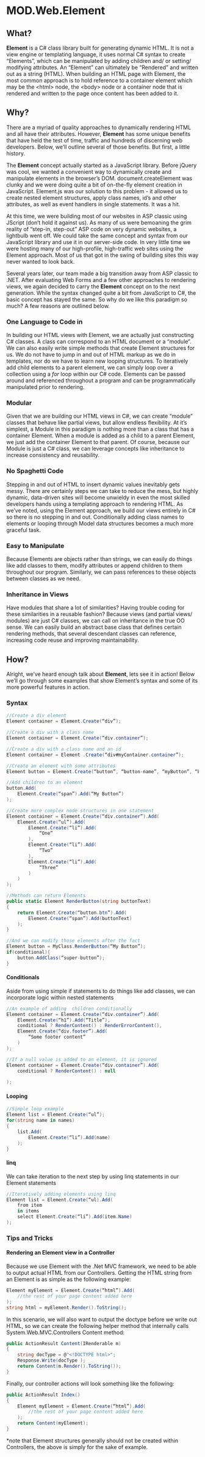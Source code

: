 ﻿# MOD.Web.Element

## What?

**Element** is a C# class library built for generating dynamic HTML. It is not a view engine or templating language, it uses normal C# syntax to create “Elements”, which can be manipulated by adding children and/ or setting/ modifying attributes. An “Element” can ultimately be “Rendered” and written out as a string (HTML). When building an HTML page with Element, the most common approach is to hold reference to a container element which may be the &lt;html&gt; node, the &lt;body&gt; node or a container node that is rendered and written to the page once content has been added to it. 


## Why?

There are a myriad of quality approaches to dynamically rendering HTML and all have their attributes. However, **Element** has some unique benefits that have held the test of time, traffic and hundreds of discerning web developers. Below, we’ll outline several of those benefits. But first, a little history. 

The **Element** concept actually started as a JavaScript library. Before jQuery was cool, we wanted a convenient way to dynamically create and manipulate elements in the browser’s DOM. document.createElement was clunky and we were doing quite a bit of on-the-fly element creation in JavaScript. Element.js was our solution to this problem - it allowed us to create nested element structures, apply class names, id’s and other attributes, as well as event handlers in single statements. It was a hit. 

At this time, we were building most of our websites in ASP classic using JScript (don’t hold it against us). As many of us were bemoaning the grim reality of “step-in, step-out” ASP code on very dynamic websites, a lightbulb went off. We could take the same concept and syntax from our JavaScript library and use it in our server-side code. In very little time we were hosting many of our high-profile, high-traffic web sites using the Element approach. Most of us that got in the swing of building sites this way never wanted to look back. 

Several years later, our team made a big transition away from ASP classic to .NET. After evaluating Web Forms and a few other approaches to rendering views, we again decided to carry the **Element** concept on to the next generation. While the syntax changed quite a bit from JavaScript to C#, the basic concept has stayed the same. So why do we like this paradigm so much? A few reasons are outlined below. 

### One Language to Code in

In building our HTML views with Element, we are actually just constructing C# classes. A class can correspond to an HTML document or a “module”. We can also easily write simple methods that create Element structures for us.  We do not have to jump in and out of HTML markup as we do in templates, nor do we have to learn new looping structures. To iteratively add child elements to a parent element, we can simply loop over a collection using a _for_ loop within our C# code. Elements can be passed around and referenced throughout a program and can be programmatically manipulated prior to rendering. 

### Modular

Given that we are building our HTML views in C#, we can create “module” classes that behave 
like partial views, but allow endless flexibility. At it’s simplest, a Module in this paradigm is nothing more than a class that has a container Element. When a module is added as a child to a parent Element, we just add the container Element to that parent. Of course, because our Module is just a C# class, we can leverage concepts like inheritance to increase consistency and reusability. 


### No Spaghetti Code

Stepping in and out of HTML to insert dynamic values inevitably gets messy. There are certainly steps we can take to reduce the mess, but highly dynamic, data-driven sites will become unwieldy in even the most skilled developers hands using a templating approach to rendering HTML. As we’ve noted, using the Element approach, we build our views entirely in C# so there is no stepping in and out. Conditionally adding class names to elements or looping through Model data structures becomes a much more graceful task.

### Easy to Manipulate

Because Elements are objects rather than strings, we can easily do things like add classes to them, modify attributes or append children to them throughout our program. Similarly, we can pass references to these objects between classes as we need. 

### Inheritance in Views

Have modules that share a lot of similarities? Having trouble coding for these similarities in a reusable fashion? Because views (and partial views/ modules) are just C# classes, we can call on inheritance in the true OO sense. We can easily build an abstract base class that defines certain rendering methods, that several descendant classes can reference, increasing code reuse and improving maintainability. 

## How?

Alright, we’ve heard enough talk about **Element**, lets see it in action! Below we’ll go through some examples that show Element’s syntax and some of its more powerful features in action. 

### Syntax

```csharp
//Create a div element
Element container = Element.Create(“div”);

//Create a div with a class name
Element container = Element.Create(“div.container”);

//Create a div with a class name and an id
Element container = Element .Create(“div#myContainer.container”);

//Create an element with some attributes
Element button = Element.Create(“button”, “button-name”, “myButton”, “button-value”, “4”);

//Add children to an element
button.Add(
    Element.Create(“span”).Add(“My Button”)
);

//Create more complex node structures in one statement
Element container = Element.Create(“div.container”).Add(
	Element.Create(“ul”).Add(
		Element.Create(“li”).Add(
			“One”
		),
		Element.Create(“li”).Add(
			“Two”
		),
		Element.Create(“li”).Add(
			“Three”
		)
	)
);

//Methods can return Elements
public static Element RenderButton(string buttonText)
{
	return Element.Create(“button.btn”).Add(
		Element.Create(“span”).Add(buttonText)
	);
}

//And we can modify those elements after the fact
Element button = MyClass.RenderButton(“My Button”);
if(conditional){
	button.AddClass(“super-button”);
}
```

#### Conditionals

Aside from using simple if statements to do things like add classes, we can incorporate logic within nested statements

```csharp
//An example of adding  children conditionally
Element container = Element.Create(“div.container”).Add(
	Element.Create(“h1”).Add(“Title”),
	conditional ? RenderContent() : RenderErrorContent(),
	Element.Create(“div.footer”).Add(
		“Some footer content”
	)
);

//If a null value is added to an element, it is ignored
Element container = Element.Create(“div.container”).Add(
	conditional ? RenderContent() : null
    
);
```


#### Looping

```csharp
//Simple loop example
Element list = Element.Create(“ul”);
for(string name in names)
{
	list.Add(
		Element.Create(“li”).Add(name)
	);
}
```

#### linq

We can take iteration to the next step by using linq statements in our Element statements

```csharp
//Iteratively adding elements using linq
Element list = Element.Create(“ul).Add(
	from item
	in items
	select Element.Create(“li”).Add(item.Name)
);
```

### Tips and Tricks
#### Rendering an Element view in a Controller

Because we use Element with the .Net MVC framework, we need to be able to output actual HTML from our Controllers. Getting the HTML string from an Element is as simple as the following example:

```csharp
Element myElement = Element.Create(“html”).Add(
	//the rest of your page content added here
);
string html = myElement.Render().ToString();
```

In this scenario, we will also want to output the doctype before we write out HTML, so we can create the following helper method that internally calls System.Web.MVC.Controllers Content method:

```csharp
public ActionResult Content(IRenderable m)
{
	string docType = @"<!DOCTYPE html>";
	Response.Write(docType );
	return Content(m.Render().ToString());
}
```

Finally, our controller actions will look something like the following:

```csharp
public ActionResult Index()
{
	Element myElement = Element.Create(“html”).Add(
		//the rest of your page content added here
	);
	return Content(myElement);
}
```

*note that Element structures generally should not be created within Controllers, the above is simply for the sake of example.
